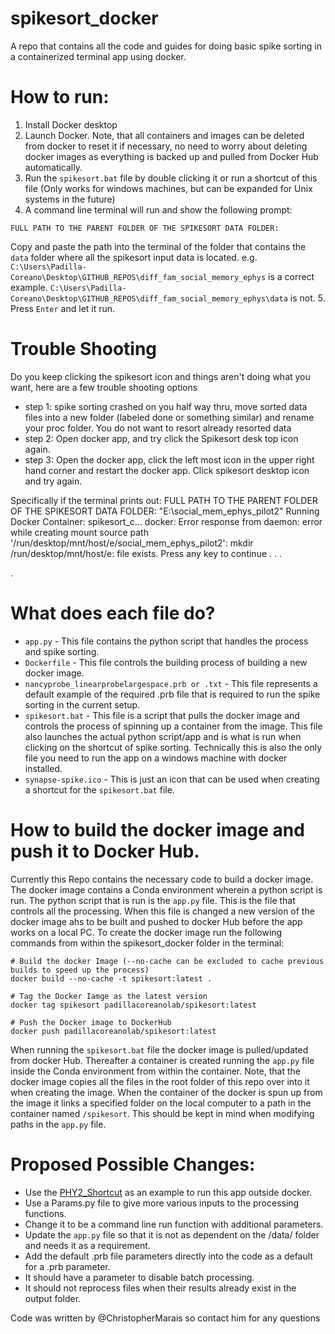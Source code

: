 # spikesort_docker
A repo that contains all the code and guides for doing basic spike sorting in a containerized terminal app using docker. 

# How to run:
1. Install Docker desktop
2. Launch Docker. Note, that all containers and images can be deleted from docker to reset it if necessary, no need to worry about deleting docker images as everything is backed up and pulled from Docker Hub automatically. 
3. Run the `spikesort.bat` file by double clicking it or run a shortcut of this file (Only works for windows machines, but can be expanded for Unix systems in the future)
4. A command line terminal will run and show the following prompt:
```
FULL PATH TO THE PARENT FOLDER OF THE SPIKESORT DATA FOLDER:
```
Copy and paste the path into the terminal of the folder that contains the `data` folder where all the spikesort input data is located. 
e.g. `C:\Users\Padilla-Coreano\Desktop\GITHUB_REPOS\diff_fam_social_memory_ephys` is a correct example. `C:\Users\Padilla-Coreano\Desktop\GITHUB_REPOS\diff_fam_social_memory_ephys\data` is not.
5. Press `Enter` and let it run.

# Trouble Shooting
Do you keep clicking the spikesort icon and things aren't doing what you want, here are a few trouble shooting options 
- step 1: spike sorting crashed on you half way thru, move sorted data files into a new folder (labeled done or something similar) and rename your proc folder. You do not want to resort already resorted data
- step 2: Open docker app, and try click the Spikesort desk top icon again. 
- step 3: Open the docker app, click the left most icon in the upper right hand corner and restart the docker app. Click spikesort desktop icon and try again. 

Specifically if the terminal prints out: 
 FULL PATH TO THE PARENT FOLDER OF THE SPIKESORT DATA FOLDER: "E:\social_mem_ephys_pilot2"
Running Docker Container:  spikesort_c...
docker: Error response from daemon: error while creating mount source path '/run/desktop/mnt/host/e/social_mem_ephys_pilot2': mkdir /run/desktop/mnt/host/e: file exists.
Press any key to continue . . .


.  


# What does each file do?
* `app.py` - This file contains the python script that handles the process and spike sorting.
* `Dockerfile` - This file controls the building process of building a new docker image.
* `nancyprobe_linearprobelargespace.prb or .txt` - This file represents a default example of the required .prb file that is required to run the spike sorting in the current setup.
* `spikesort.bat` - This file is a script that pulls the docker image and controls the process of spinning up a container from the image. This file also launches the actual python script/app and is what is run when clicking on the shortcut of spike sorting. Technically this is also the only file you need to run the app on a windows machine with docker installed.
* `synapse-spike.ico` - This is just an icon that can be used when creating a shortcut for the `spikesort.bat` file. 

# How to build the docker image and push it to Docker Hub.
Currently this Repo contains the necessary code to build a docker image. The docker image contains a Conda environment wherein a python script is run. The python script that is run is the `app.py` file. This is the file that controls all the processing. When this file is changed a new version of the docker image ahs to be built and pushed to docker Hub before the app works on a local PC. To create the docker image run the following commands from within the spikesort_docker folder in the terminal:
```
# Build the docker Image (--no-cache can be excluded to cache previous builds to speed up the process)
docker build --no-cache -t spikesort:latest .

# Tag the Docker Iamge as the latest version
docker tag spikesort padillacoreanolab/spikesort:latest

# Push the Docker image to DockerHub
docker push padillacoreanolab/spikesort:latest
```
When running the `spikesort.bat` file the docker image is pulled/updated from docker Hub. Thereafter a container is created running the `app.py` file inside the Conda environment from within the container. Note, that the docker image copies all the files in the root folder of this repo over into it when creating the image. When the container of the docker is spun up from the image it links a specified folder on the local computer to a path in the container named `/spikesort`. This should be kept in mind when modifying paths in the `app.py` file.


# Proposed Possible Changes:
* Use the [PHY2_Shortcut](https://github.com/padillacoreanolab/PHY2_shortcuts) as an example to run this app outside docker.
* Use a Params.py file to give more various inputs to the processing functions.
* Change it to be a command line run function with additional parameters.
* Update the `app.py` file so that it is not as dependent on the /data/ folder and needs it as a requirement.
* Add the default .prb file parameters directly into the code as a default for a .prb parameter.
* It should have a parameter to disable batch processing.
* It should not reprocess files when their results already exist in the output folder.

Code was written by @ChristopherMarais so contact him for any questions
